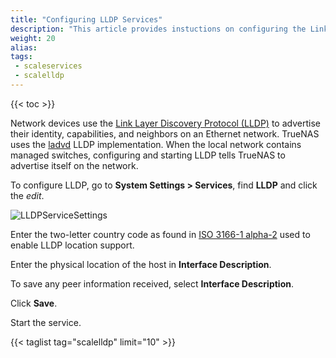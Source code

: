 ```yaml
---
title: "Configuring LLDP Services"
description: "This article provides instuctions on configuring the Link Layer Discovery Protocol (LLDP) service."
weight: 20
alias: 
tags:
 - scaleservices
 - scalelldp
---
```



{{< toc >}}


Network devices use the [Link Layer Discovery Protocol (LLDP)](https://tools.ietf.org/html/rfc4957) to advertise their identity, capabilities, and neighbors on an Ethernet network.
TrueNAS uses the [ladvd](https://github.com/sspans/ladvd) LLDP implementation.
When the local network contains managed switches, configuring and starting LLDP tells TrueNAS to advertise itself on the network.

To configure LLDP, go to **System Settings > Services**, find **LLDP** and click the <i class="material-icons" aria-hidden="true">edit</i>.

![LLDPServiceSettings](/images/SCALE/22.02/LLDPServiceSettings.png "Services LLDP Settings")

Enter the two-letter country code as found in [ISO 3166-1 alpha-2](https://www.iso.org/obp/ui/) used to enable LLDP location support.

Enter the physical location of the host in **Interface Description**.

To save any peer information received, select **Interface Description**.

Click **Save**.

Start the service.

{{< taglist tag="scalelldp" limit="10" >}}
